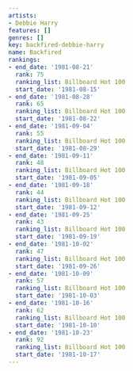 ```yaml
---
artists:
- Debbie Harry
features: []
genres: []
key: backfired-debbie-harry
name: Backfired
rankings:
- end_date: '1981-08-21'
  rank: 75
  ranking_list: Billboard Hot 100
  start_date: '1981-08-15'
- end_date: '1981-08-28'
  rank: 65
  ranking_list: Billboard Hot 100
  start_date: '1981-08-22'
- end_date: '1981-09-04'
  rank: 55
  ranking_list: Billboard Hot 100
  start_date: '1981-08-29'
- end_date: '1981-09-11'
  rank: 48
  ranking_list: Billboard Hot 100
  start_date: '1981-09-05'
- end_date: '1981-09-18'
  rank: 44
  ranking_list: Billboard Hot 100
  start_date: '1981-09-12'
- end_date: '1981-09-25'
  rank: 43
  ranking_list: Billboard Hot 100
  start_date: '1981-09-19'
- end_date: '1981-10-02'
  rank: 47
  ranking_list: Billboard Hot 100
  start_date: '1981-09-26'
- end_date: '1981-10-09'
  rank: 57
  ranking_list: Billboard Hot 100
  start_date: '1981-10-03'
- end_date: '1981-10-16'
  rank: 62
  ranking_list: Billboard Hot 100
  start_date: '1981-10-10'
- end_date: '1981-10-23'
  rank: 92
  ranking_list: Billboard Hot 100
  start_date: '1981-10-17'
---
```


